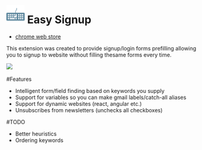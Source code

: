 ![](icon48.png) Easy Signup 
===========
- [chrome web store](https://chrome.google.com/webstore/detail/easy-signup/ohgmgkebnpeehlecbihighebdoocokfo)

This extension was created to provide signup/login forms prefilling allowing you to signup to website without filling thesame forms every time.

![](https://i.maciekmm.net/easy-signup)

#Features

- Intelligent form/field finding based on keywords you supply
- Support for variables so you can make gmail labels/catch-all aliases
- Support for dynamic websites (react, angular etc.)
- Unsubscribes from newsletters (unchecks all checkboxes)

#TODO

- Better heuristics
- Ordering keywords 